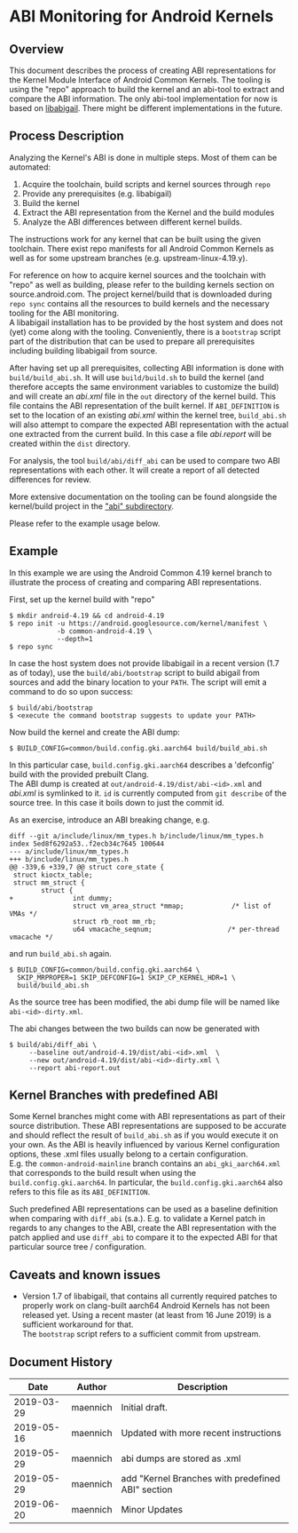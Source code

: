 ABI Monitoring for Android Kernels
==================================

Overview
--------
This document describes the process of creating ABI representations for the
Kernel Module Interface of Android Common Kernels. The tooling is using the
"repo" approach to build the kernel and an abi-tool to extract and compare the
ABI information. The only abi-tool implementation for now is based on
[libabigail](https://sourceware.org/libabigail/). There might be different
implementations in the future.  

Process Description
-------------------
Analyzing the Kernel's ABI is done in multiple steps. Most of them can be
automated:

 1. Acquire the toolchain, build scripts and kernel sources through `repo`
 2. Provide any prerequisites (e.g. libabigail)
 3. Build the kernel
 4. Extract the ABI representation from the Kernel and the build modules
 5. Analyze the ABI differences between different kernel builds.

The instructions work for any kernel that can be built using the given
toolchain. There exist repo manifests for all Android Common Kernels as well as
for some upstream branches (e.g. upstream-linux-4.19.y).

For reference on how to acquire kernel sources and the toolchain with "repo" as
well as building, please refer to the building kernels section on
source.android.com. The project kernel/build that is downloaded during `repo
sync` contains all the resources to build kernels and the necessary tooling for
the ABI monitoring.<br>
A libabigail installation has to be provided by the host system and does not
(yet) come along with the tooling. Conveniently, there is a `bootstrap` script
part of the distribution that can be used to prepare all prerequisites including
building libabigail from source.

After having set up all prerequisites, collecting ABI information is done with
`build/build_abi.sh`. It will use `build/build.sh` to build the kernel (and
therefore accepts the same environment variables to customize the build) and
will create an *abi.xml* file in the `out` directory of the kernel build. This file
contains the ABI representation of the built kernel. If `ABI_DEFINITION` is set to
the location of an existing *abi.xml* within the kernel tree, `build_abi.sh` will
also attempt to compare the expected ABI representation with the actual one
extracted from the current build. In this case a file *abi.report* will be created
within the `dist` directory.

For analysis, the tool `build/abi/diff_abi` can be used to compare two ABI
representations with each other. It will create a report of all detected
differences for review.

More extensive documentation on the tooling can be found alongside the
kernel/build project in the ["abi" subdirectory](https://android.googlesource.com/kernel/build/+/refs/heads/master/abi/).

Please refer to the example usage below.

Example
-------
In this example we are using the Android Common 4.19 kernel branch to illustrate
the process of creating and comparing ABI representations.

First, set up the kernel build with "repo"

```
$ mkdir android-4.19 && cd android-4.19
$ repo init -u https://android.googlesource.com/kernel/manifest \
            -b common-android-4.19 \
            --depth=1
$ repo sync
```

In case the host system does not provide libabigail in a recent version (1.7 as
of today), use the `build/abi/bootstrap` script to build abigail from sources and
add the binary location to your `PATH`. The script will emit a command to do so
upon success:

```
$ build/abi/bootstrap
$ <execute the command bootstrap suggests to update your PATH>
```

Now build the kernel and create the ABI dump:

```
$ BUILD_CONFIG=common/build.config.gki.aarch64 build/build_abi.sh
```

In this particular case, `build.config.gki.aarch64` describes a 'defconfig' build
with the provided prebuilt Clang.<br>
The ABI dump is created at `out/android-4.19/dist/abi-<id>.xml` and *abi.xml* is
symlinked to it. `id` is currently computed from `git describe` of the source
tree. In this case it boils down to just the commit id.

As an exercise, introduce an ABI breaking change, e.g.

```
diff --git a/include/linux/mm_types.h b/include/linux/mm_types.h
index 5ed8f6292a53..f2ecb34c7645 100644
--- a/include/linux/mm_types.h
+++ b/include/linux/mm_types.h
@@ -339,6 +339,7 @@ struct core_state {
 struct kioctx_table;
 struct mm_struct {
        struct {
+               int dummy;
                struct vm_area_struct *mmap;            /* list of VMAs */
                struct rb_root mm_rb;
                u64 vmacache_seqnum;                   /* per-thread vmacache */
```

and run `build_abi.sh` again.

```
$ BUILD_CONFIG=common/build.config.gki.aarch64 \
  SKIP_MRPROPER=1 SKIP_DEFCONFIG=1 SKIP_CP_KERNEL_HDR=1 \
  build/build_abi.sh
```

As the source tree has been modified, the abi dump file will be named like
`abi-<id>-dirty.xml`.

The abi changes between the two builds can now be generated with

```
$ build/abi/diff_abi \
     --baseline out/android-4.19/dist/abi-<id>.xml  \
     --new out/android-4.19/dist/abi-<id>-dirty.xml \
     --report abi-report.out
```

Kernel Branches with predefined ABI
-----------------------------------
Some Kernel branches might come with ABI representations as part of their source
distribution. These ABI representations are supposed to be accurate and should
reflect the result of `build_abi.sh` as if you would execute it on your own. As
the ABI is heavily influenced by various Kernel configuration options, these
.xml files usually belong to a certain configuration.<br>
E.g. the `common-android-mainline` branch contains an `abi_gki_aarch64.xml` that
corresponds to the build result when using the `build.config.gki.aarch64`. In
particular, the `build.config.gki.aarch64` also refers to this file as its
`ABI_DEFINITION`.

Such predefined ABI representations can be used as a baseline definition when
comparing with `diff_abi` (s.a.). E.g. to validate a Kernel patch in regards to
any changes to the ABI, create the ABI representation with the patch applied and
use `diff_abi` to compare it to the expected ABI for that particular source tree
/ configuration.

Caveats and known issues
------------------------
- Version 1.7 of libabigail, that contains all currently required patches to
  properly work on clang-built aarch64 Android Kernels has not been released
  yet. Using a recent master (at least from 16 June 2019) is a sufficient
  workaround for that.<br>
  The `bootstrap` script refers to a sufficient commit from upstream.

Document History
----------------

| Date      | Author   | Description                                       |
| --------- | -------- | ------------------------------------------------- |
|2019-03-29 | maennich | Initial draft.                                    | 
|2019-05-16 | maennich | Updated with more recent instructions             |
|2019-05-29 | maennich | abi dumps are stored as .xml                      |
|2019-05-29 | maennich | add "Kernel Branches with predefined ABI" section |
|2019-06-20 | maennich | Minor Updates                                     |

